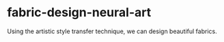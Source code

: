 # fabric-design-neural-art
Using the artistic style transfer technique, we can design beautiful fabrics.
